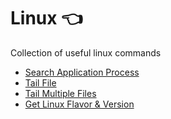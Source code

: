 # Linux :point_left:

Collection of useful linux commands

- [Search Application Process](search-application-process.md)
- [Tail File](tail-one-file.md)
- [Tail Multiple Files](tail-multiple-files.md)
- [Get Linux Flavor & Version](commands/linux/get-linux-flavor-version.md)